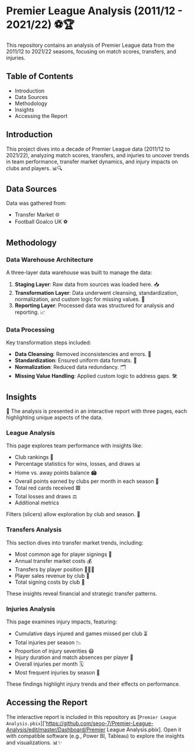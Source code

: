 # Premier League Analysis (2011/12 - 2021/22) ⚽🏆

This repository contains an analysis of Premier League data from the 2011/12 to 2021/22 seasons, focusing on match scores, transfers, and injuries.

## Table of Contents

- Introduction
- Data Sources
- Methodology
- Insights
- Accessing the Report

## Introduction

This project dives into a decade of Premier League data (2011/12 to 2021/22), analyzing match scores, transfers, and injuries to uncover trends in team performance, transfer market dynamics, and injury impacts on clubs and players. 📊🔍

## Data Sources

Data was gathered from:

- Transfer Market 🌐
- Football Goalco UK ⚽

## Methodology

### Data Warehouse Architecture

A three-layer data warehouse was built to manage the data:

1. **Staging Layer**: Raw data from sources was loaded here. 📥
2. **Transformation Layer**: Data underwent cleansing, standardization, normalization, and custom logic for missing values. 🔄
3. **Reporting Layer**: Processed data was structured for analysis and reporting. 📈

### Data Processing

Key transformation steps included:

- **Data Cleansing**: Removed inconsistencies and errors. 🧹
- **Standardization**: Ensured uniform data formats. 📏
- **Normalization**: Reduced data redundancy. 🗂️
- **Missing Value Handling**: Applied custom logic to address gaps. 🛠️

## Insights

🌟 The analysis is presented in an interactive report with three pages, each highlighting unique aspects of the data.

### League Analysis

This page explores team performance with insights like:

- Club rankings 🏅
- Percentage statistics for wins, losses, and draws 📊
- Home vs. away points balance 🏟️
- Overall points earned by clubs per month in each season 📅
- Total red cards received 🟥
- Total losses and draws ⚖️
- Additional metrics

Filters (slicers) allow exploration by club and season. 🔎

### Transfers Analysis

This section dives into transfer market trends, including:

- Most common age for player signings 👶
- Annual transfer market costs 💰
- Transfers by player position 🧑‍🤝‍🧑
- Player sales revenue by club 💸
- Total signing costs by club 🏧

These insights reveal financial and strategic transfer patterns.

### Injuries Analysis

This page examines injury impacts, featuring:

- Cumulative days injured and games missed per club ⏳
- Total injuries per season 📉
- Proportion of injury severities 😷
- Injury duration and match absences per player 🏥
- Overall injuries per month 🗓️
- Most frequent injuries by season 🤕

These findings highlight injury trends and their effects on performance.

## Accessing the Report

The interactive report is included in this repository as [`Premier League Analysis.pbix`]['https://github.com/seoo-7/Premier-League-Analysis/edit/master/Dashboard/Premier League Analysis.pbix]. Open it with compatible software (e.g., Power BI, Tableau) to explore the insights and visualizations. 📊✨

